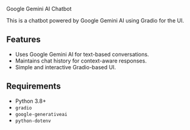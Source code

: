  Google Gemini AI Chatbot

This is a chatbot powered by Google Gemini AI using Gradio for the UI.

## Features
- Uses Google Gemini AI for text-based conversations.
- Maintains chat history for context-aware responses.
- Simple and interactive Gradio-based UI.

## Requirements
- Python 3.8+
- `gradio`
- `google-generativeai`
- `python-dotenv`